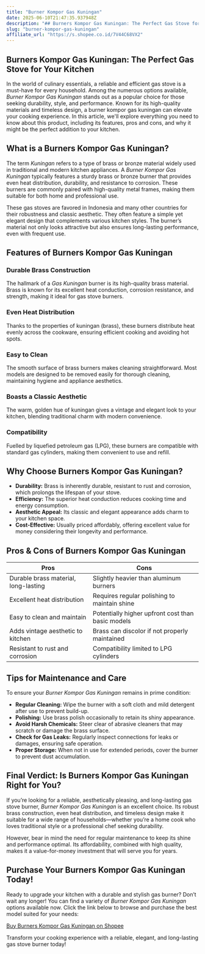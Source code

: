 ```yaml
---
title: "Burner Kompor Gas Kuningan"
date: 2025-06-10T21:47:35.937948Z
description: "## Burners Kompor Gas Kuningan: The Perfect Gas Stove for Your Kitchen..."
slug: "burner-kompor-gas-kuningan"
affiliate_url: "https://s.shopee.co.id/7V44C68VX2"
---
```

## Burners Kompor Gas Kuningan: The Perfect Gas Stove for Your Kitchen

In the world of culinary essentials, a reliable and efficient gas stove is a must-have for every household. Among the numerous options available, *Burner Kompor Gas Kuningan* stands out as a popular choice for those seeking durability, style, and performance. Known for its high-quality materials and timeless design, a burner kompor gas kuningan can elevate your cooking experience. In this article, we'll explore everything you need to know about this product, including its features, pros and cons, and why it might be the perfect addition to your kitchen.

## What is a Burners Kompor Gas Kuningan?

The term *Kuningan* refers to a type of brass or bronze material widely used in traditional and modern kitchen appliances. A *Burner Kompor Gas Kuningan* typically features a sturdy brass or bronze burner that provides even heat distribution, durability, and resistance to corrosion. These burners are commonly paired with high-quality metal frames, making them suitable for both home and professional use.

These gas stoves are favored in Indonesia and many other countries for their robustness and classic aesthetic. They often feature a simple yet elegant design that complements various kitchen styles. The burner’s material not only looks attractive but also ensures long-lasting performance, even with frequent use.

## Features of Burners Kompor Gas Kuningan

### Durable Brass Construction
The hallmark of a *Gas Kuningan* burner is its high-quality brass material. Brass is known for its excellent heat conduction, corrosion resistance, and strength, making it ideal for gas stove burners.

### Even Heat Distribution
Thanks to the properties of kuningan (brass), these burners distribute heat evenly across the cookware, ensuring efficient cooking and avoiding hot spots.

### Easy to Clean
The smooth surface of brass burners makes cleaning straightforward. Most models are designed to be removed easily for thorough cleaning, maintaining hygiene and appliance aesthetics.

### Boasts a Classic Aesthetic
The warm, golden hue of kuningan gives a vintage and elegant look to your kitchen, blending traditional charm with modern convenience.

### Compatibility
Fuelled by liquefied petroleum gas (LPG), these burners are compatible with standard gas cylinders, making them convenient to use and refill.

## Why Choose Burners Kompor Gas Kuningan?

- **Durability:** Brass is inherently durable, resistant to rust and corrosion, which prolongs the lifespan of your stove.
- **Efficiency:** The superior heat conduction reduces cooking time and energy consumption.
- **Aesthetic Appeal:** Its classic and elegant appearance adds charm to your kitchen space.
- **Cost-Effective:** Usually priced affordably, offering excellent value for money considering their longevity and performance.

## Pros & Cons of Burners Kompor Gas Kuningan

| Pros                                               | Cons                                            |
|---------------------------------------------------|-------------------------------------------------|
| Durable brass material, long-lasting            | Slightly heavier than aluminum burners        |
| Excellent heat distribution                      | Requires regular polishing to maintain shine |
| Easy to clean and maintain                       | Potentially higher upfront cost than basic models |
| Adds vintage aesthetic to kitchen               | Brass can discolor if not properly maintained |
| Resistant to rust and corrosion                 | Compatibility limited to LPG cylinders        |

## Tips for Maintenance and Care

To ensure your *Burner Kompor Gas Kuningan* remains in prime condition:

- **Regular Cleaning:** Wipe the burner with a soft cloth and mild detergent after use to prevent build-up.
- **Polishing:** Use brass polish occasionally to retain its shiny appearance.
- **Avoid Harsh Chemicals:** Steer clear of abrasive cleaners that may scratch or damage the brass surface.
- **Check for Gas Leaks:** Regularly inspect connections for leaks or damages, ensuring safe operation.
- **Proper Storage:** When not in use for extended periods, cover the burner to prevent dust accumulation.

## Final Verdict: Is Burners Kompor Gas Kuningan Right for You?

If you’re looking for a reliable, aesthetically pleasing, and long-lasting gas stove burner, *Burner Kompor Gas Kuningan* is an excellent choice. Its robust brass construction, even heat distribution, and timeless design make it suitable for a wide range of households—whether you’re a home cook who loves traditional style or a professional chef seeking durability.

However, bear in mind the need for regular maintenance to keep its shine and performance optimal. Its affordability, combined with high quality, makes it a value-for-money investment that will serve you for years.

## Purchase Your Burners Kompor Gas Kuningan Today!

Ready to upgrade your kitchen with a durable and stylish gas burner? Don’t wait any longer! You can find a variety of *Burner Kompor Gas Kuningan* options available now. Click the link below to browse and purchase the best model suited for your needs:

[Buy Burners Kompor Gas Kuningan on Shopee](https://s.shopee.co.id/7V44C68VX2)

Transform your cooking experience with a reliable, elegant, and long-lasting gas stove burner today!